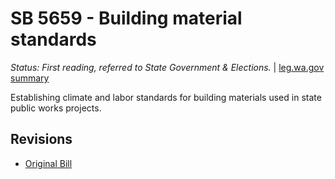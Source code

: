 # SB 5659 - Building material standards
*Status: First reading, referred to State Government & Elections.* | [leg.wa.gov summary](https://app.leg.wa.gov/billsummary?BillNumber=5659&Year=2021)

Establishing climate and labor standards for building materials used in state public works projects.

## Revisions
* [Original Bill](1/)